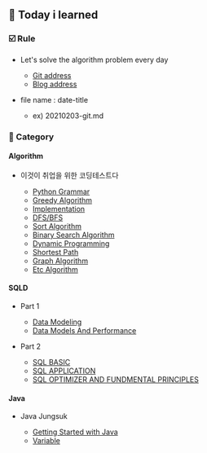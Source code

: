 ## :date: Today i learned

### :ballot_box_with_check: Rule


- Let's solve the algorithm problem every day 

    - [Git address](https://github.com/m1nnh/Solved-the-problem)
    - [Blog address](https://minhyeok-rithm.tistory.com/category/Algorithm)

- file name : date-title

    - ex) 20210203-git.md

### 📂 Category


#### Algorithm

- 이것이 취업을 위한 코딩테스트다

    - [Python Grammar](https://github.com/m1nnh/TIL/blob/master/Algorithm/20210223-PythonGrammar.md)
    - [Greedy Algorithm](https://github.com/m1nnh/TIL/blob/master/Algorithm/20210224-GreedyAlgorithm.md)
    - [Implementation](https://github.com/m1nnh/TIL/blob/master/Algorithm/20210225-Implementation.md)
    - [DFS/BFS](https://github.com/m1nnh/TIL/blob/master/Algorithm/20210225-DFS:BFS.md)
    - [Sort Algorithm](https://github.com/m1nnh/TIL/blob/master/Algorithm/20210226-Sort.md)
    - [Binary Search Algorithm](https://github.com/m1nnh/TIL/blob/master/Algorithm/20210227-BinarySearch.md)
    - [Dynamic Programming](https://github.com/m1nnh/TIL/blob/master/Algorithm/20210227-DynamicProgramming.md)
    - [Shortest Path](https://github.com/m1nnh/TIL/blob/master/Algorithm/20210228-ShortestPath.md)
    - [Graph Algorithm](https://github.com/m1nnh/TIL/blob/master/Algorithm/20210228-GraphAlgorithm.md)
    - [Etc Algorithm](https://github.com/m1nnh/TIL/blob/master/Algorithm/20210228-EtcAlgorithm.md)


#### SQLD

- Part 1

	- [Data Modeling](https://github.com/m1nnh/TIL/blob/master/SQLD/20210301-DataModeling.md)
	- [Data Models And Performance](https://github.com/m1nnh/TIL/blob/master/SQLD/20210301-DataModelsAndPerformance.md)

- Part 2

	- [SQL BASIC](https://github.com/m1nnh/TIL/blob/master/SQLD/20210305-SQLBASIC.md)
	- [SQL APPLICATION](https://github.com/m1nnh/TIL/blob/master/SQLD/20210306-SQLAPPLICATION.md)
	- [SQL OPTIMIZER AND FUNDMENTAL PRINCIPLES](https://github.com/m1nnh/TIL/blob/master/SQLD/20210306-SQL-OptimizerAndFundamentalPrinciples.md)

	
#### Java

- Java Jungsuk

	- [Getting Started with Java](https://github.com/m1nnh/TIL/blob/master/Java/20210330-Getting_Started_with_Java.md)
	- [Variable](https://github.com/m1nnh/TIL/blob/master/Java/20210331-Variable.md)
